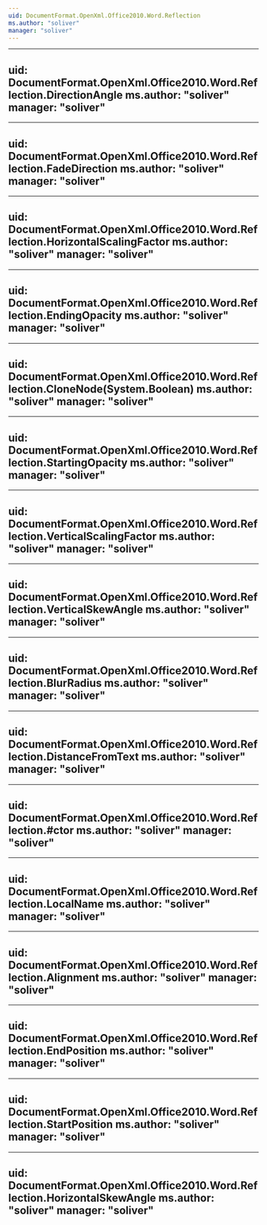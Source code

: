 ```yaml
---
uid: DocumentFormat.OpenXml.Office2010.Word.Reflection
ms.author: "soliver"
manager: "soliver"
---
```


---
uid: DocumentFormat.OpenXml.Office2010.Word.Reflection.DirectionAngle
ms.author: "soliver"
manager: "soliver"
---

---
uid: DocumentFormat.OpenXml.Office2010.Word.Reflection.FadeDirection
ms.author: "soliver"
manager: "soliver"
---

---
uid: DocumentFormat.OpenXml.Office2010.Word.Reflection.HorizontalScalingFactor
ms.author: "soliver"
manager: "soliver"
---

---
uid: DocumentFormat.OpenXml.Office2010.Word.Reflection.EndingOpacity
ms.author: "soliver"
manager: "soliver"
---

---
uid: DocumentFormat.OpenXml.Office2010.Word.Reflection.CloneNode(System.Boolean)
ms.author: "soliver"
manager: "soliver"
---

---
uid: DocumentFormat.OpenXml.Office2010.Word.Reflection.StartingOpacity
ms.author: "soliver"
manager: "soliver"
---

---
uid: DocumentFormat.OpenXml.Office2010.Word.Reflection.VerticalScalingFactor
ms.author: "soliver"
manager: "soliver"
---

---
uid: DocumentFormat.OpenXml.Office2010.Word.Reflection.VerticalSkewAngle
ms.author: "soliver"
manager: "soliver"
---

---
uid: DocumentFormat.OpenXml.Office2010.Word.Reflection.BlurRadius
ms.author: "soliver"
manager: "soliver"
---

---
uid: DocumentFormat.OpenXml.Office2010.Word.Reflection.DistanceFromText
ms.author: "soliver"
manager: "soliver"
---

---
uid: DocumentFormat.OpenXml.Office2010.Word.Reflection.#ctor
ms.author: "soliver"
manager: "soliver"
---

---
uid: DocumentFormat.OpenXml.Office2010.Word.Reflection.LocalName
ms.author: "soliver"
manager: "soliver"
---

---
uid: DocumentFormat.OpenXml.Office2010.Word.Reflection.Alignment
ms.author: "soliver"
manager: "soliver"
---

---
uid: DocumentFormat.OpenXml.Office2010.Word.Reflection.EndPosition
ms.author: "soliver"
manager: "soliver"
---

---
uid: DocumentFormat.OpenXml.Office2010.Word.Reflection.StartPosition
ms.author: "soliver"
manager: "soliver"
---

---
uid: DocumentFormat.OpenXml.Office2010.Word.Reflection.HorizontalSkewAngle
ms.author: "soliver"
manager: "soliver"
---
